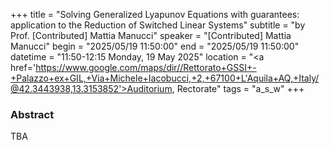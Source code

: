 +++
title = "Solving Generalized Lyapunov Equations with guarantees: application to the Reduction of Switched Linear Systems"
subtitle = "by Prof. [Contributed] Mattia Manucci"
speaker = "[Contributed] Mattia Manucci"
begin = "2025/05/19  11:50:00"
end = "2025/05/19  11:50:00"
datetime = "11:50-12:15 Monday, 19 May 2025"
location = "<a href='https://www.google.com/maps/dir//Rettorato+GSSI+-+Palazzo+ex+GIL,+Via+Michele+Iacobucci,+2,+67100+L'Aquila+AQ,+Italy/@42.3443938,13.3153852'>Auditorium, Rectorate</a>"
tags = "a_s_w"
+++

### Abstract
TBA
